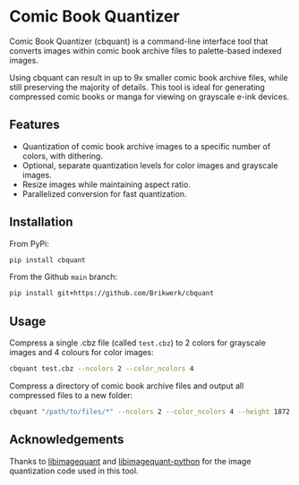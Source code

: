 # Comic Book Quantizer

Comic Book Quantizer (cbquant) is a command-line interface tool that converts images within comic book archive files to palette-based indexed images.

Using cbquant can result in up to 9x smaller comic book archive files, while still preserving the majority of details. This tool is ideal for generating compressed comic books or manga for viewing on grayscale e-ink devices.

## Features

- Quantization of comic book archive images to a specific number of colors, with dithering.
- Optional, separate quantization levels for color images and grayscale images.
- Resize images while maintaining aspect ratio.
- Parallelized conversion for fast quantization.

## Installation

From PyPi:

```bash
pip install cbquant
```

From the Github `main` branch:

```bash
pip install git+https://github.com/Brikwerk/cbquant
```

## Usage

Compress a single .cbz file (called `test.cbz`) to 2 colors for grayscale images and 4 colours for color images:

```bash
cbquant test.cbz --ncolors 2 --color_ncolors 4
```

Compress a directory of comic book archive files and output all compressed files to a new folder:

```bash
cbquant "/path/to/files/*" --ncolors 2 --color_ncolors 4 --height 1872 --output ./quant
```

## Acknowledgements

Thanks to [libimagequant](https://github.com/ImageOptim/libimagequant) and [libimagequant-python](https://github.com/RoadrunnerWMC/libimagequant-python) for the image quantization code used in this tool.
